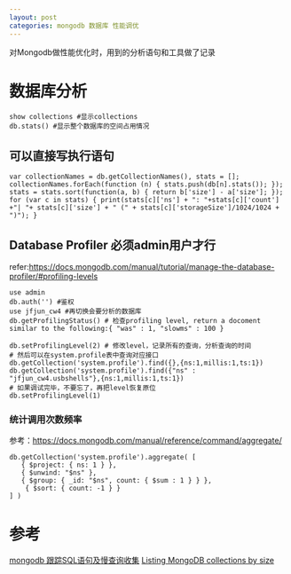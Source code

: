 ```yaml
---
layout: post
categories: mongodb 数据库 性能调优
---
```



对Mongodb做性能优化时，用到的分析语句和工具做了记录

# 数据库分析
```
show collections #显示collections
db.stats() #显示整个数据库的空间占用情况
```

## 可以直接写执行语句
```
var collectionNames = db.getCollectionNames(), stats = [];
collectionNames.forEach(function (n) { stats.push(db[n].stats()); });
stats = stats.sort(function(a, b) { return b['size'] - a['size']; });
for (var c in stats) { print(stats[c]['ns'] + ": "+stats[c]['count'] +"| "+ stats[c]['size'] + " (" + stats[c]['storageSize']/1024/1024 + ")"); }
```


## Database Profiler 必须admin用户才行
refer:https://docs.mongodb.com/manual/tutorial/manage-the-database-profiler/#profiling-levels

```
use admin
db.auth('') #鉴权
use jfjun_cw4 #再切换会要分析的数据库
db.getProfilingStatus() # 检查profiling level, return a docoment similar to the following:{ "was" : 1, "slowms" : 100 }

db.setProfilingLevel(2) # 修改level，记录所有的查询，分析查询的时间
# 然后可以在system.profile表中查询对应接口
db.getCollection('system.profile').find({},{ns:1,millis:1,ts:1})
db.getCollection('system.profile').find({"ns" : "jfjun_cw4.usbshells"},{ns:1,millis:1,ts:1})
# 如果调试完毕，不要忘了，再把level恢复原位
db.setProfilingLevel(1)
```

### 统计调用次数频率
参考：https://docs.mongodb.com/manual/reference/command/aggregate/
```
db.getCollection('system.profile').aggregate( [
   { $project: { ns: 1 } },
   { $unwind: "$ns" },
   { $group: { _id: "$ns", count: { $sum : 1 } } },
    { $sort: { count: -1 } }
] )
```

# 参考
[mongodb 跟踪SQL语句及慢查询收集](https://blog.csdn.net/shellching/article/details/11536889)
[Listing MongoDB collections by size](http://joey.aghion.com/listing-mongodb-collections-by-size/)